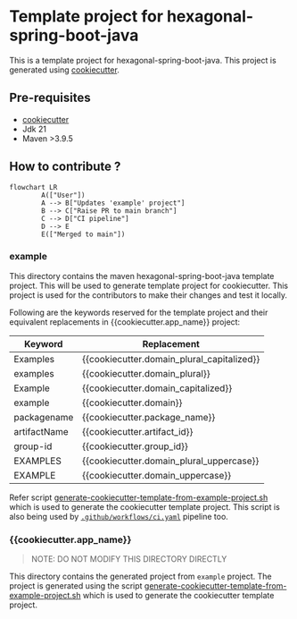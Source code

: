 # Template project for hexagonal-spring-boot-java

This is a template project for hexagonal-spring-boot-java. This project is generated using [cookiecutter](https://cookiecutter.readthedocs.io/en).

## Pre-requisites

- [cookiecutter](https://cookiecutter.readthedocs.io/en/stable/README.html#installation)
- Jdk 21
- Maven >3.9.5

## How to contribute ?

```mermaid
flowchart LR
        A(["User"])
        A --> B["Updates 'example' project"]
        B --> C["Raise PR to main branch"]
        C --> D["CI pipeline"]
        D --> E
        E(["Merged to main"])
```

### example

This directory contains the maven hexagonal-spring-boot-java template project. This will be used to generate template project for cookiecutter. This project is used for the contributors to make their changes and test it locally. 

Following are the keywords reserved for the template project and their equivalent replacements in {{cookiecutter.app_name}} project:

| Keyword      | Replacement                                 |
|--------------|---------------------------------------------|
| Examples     | {{cookiecutter.domain_plural_capitalized}}  |
| examples     | {{cookiecutter.domain_plural}}              |
| Example      | {{cookiecutter.domain_capitalized}}         |
| example      | {{cookiecutter.domain}}                     |
| packagename  | {{cookiecutter.package_name}}               |
| artifactName | {{cookiecutter.artifact_id}}                |
| group-id     | {{cookiecutter.group_id}}                   |
| EXAMPLES     | {{cookiecutter.domain_plural_uppercase}}    |
| EXAMPLE      | {{cookiecutter.domain_uppercase}}           |

Refer script [generate-cookiecutter-template-from-example-project.sh](generate-cookiecutter-template-from-example-project.sh) which is used to generate the cookiecutter template project. This script is also being used by [`.github/workflows/ci.yaml`](.github/workflows/ci.yaml) pipeline too.

### {{cookiecutter.app_name}}

> NOTE: DO NOT MODIFY THIS DIRECTORY DIRECTLY

This directory contains the generated project from `example` project. The project is generated using the script [generate-cookiecutter-template-from-example-project.sh](generate-cookiecutter-template-from-example-project.sh) which is used to generate the cookiecutter template project.

